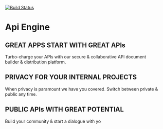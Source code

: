 




[![Build Status](https://secure.travis-ci.org/ApiEngine/apiengine-client.png?branch=master)](http://travis-ci.org/ApiEngine/apiengine-client)


# Api Engine

## GREAT APPS START WITH GREAT APIs

Turbo-charge your APIs with our secure & collaborative API document builder & distribution platform.

## PRIVACY FOR YOUR INTERNAL PROJECTS 

When privacy is paramount we have you covered. Switch between private & public any time.

## PUBLIC APIs WITH GREAT POTENTIAL 

Build your community & start a dialogue with yo
